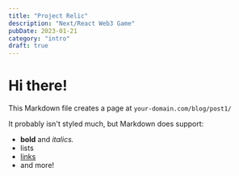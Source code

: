 ```yaml
---
title: "Project Relic"
description: "Next/React Web3 Game"
pubDate: 2023-01-21
category: "intro"
draft: true
---
```


# Hi there!

This Markdown file creates a page at `your-domain.com/blog/post1/`

It probably isn't styled much, but Markdown does support:

- **bold** and _italics._
- lists
- [links](https://astro.build)
- and more!

